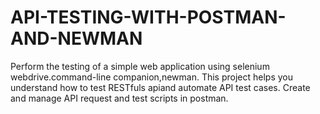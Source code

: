 # API-TESTING-WITH-POSTMAN-AND-NEWMAN
Perform the testing of a simple web application using selenium webdrive.command-line companion,newman. This project helps you understand how to test RESTfuls apiand automate API test cases. Create and manage API request and test scripts in postman. 
